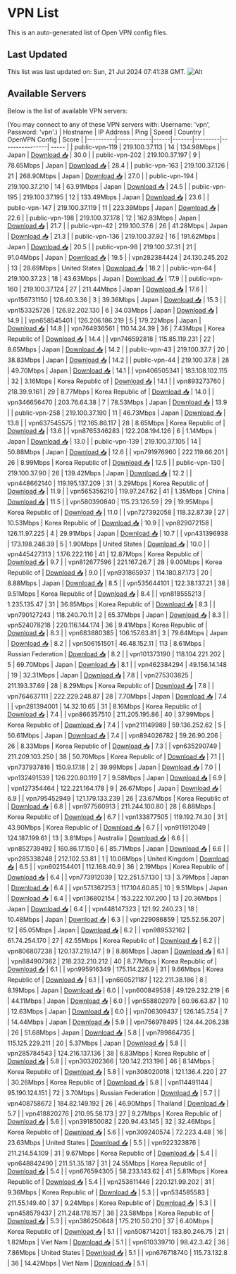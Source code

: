# VPN List

This is an auto-generated list of Open VPN config files.

## Last Updated

This list was last updated on: Sun, 21 Jul 2024 07:41:38 GMT.
![Alt](https://repobeats.axiom.co/api/embed/186b98318ef1479477931607c1ad7d823f12451f.svg "Repobeats analytics image")

## Available Servers

Below is the list of available VPN servers:

(You may connect to any of these VPN servers with: Username: 'vpn', Password: 'vpn'.)
| Hostname | IP Address | Ping | Speed | Country | OpenVPN Config | Score |
|----------|------------|------|-------|---------|----------------| ----- |
| public-vpn-119 | 219.100.37.113 | 14 | 134.98Mbps | Japan | [Download 📥](./configs/server_0_JP.ovpn) | 30.0 |
| public-vpn-202 | 219.100.37.197 | 9 | 78.65Mbps | Japan | [Download 📥](./configs/server_1_JP.ovpn) | 28.4 |
| public-vpn-163 | 219.100.37.126 | 21 | 268.90Mbps | Japan | [Download 📥](./configs/server_2_JP.ovpn) | 27.0 |
| public-vpn-194 | 219.100.37.210 | 14 | 63.91Mbps | Japan | [Download 📥](./configs/server_3_JP.ovpn) | 24.5 |
| public-vpn-195 | 219.100.37.195 | 12 | 133.49Mbps | Japan | [Download 📥](./configs/server_4_JP.ovpn) | 23.6 |
| public-vpn-147 | 219.100.37.119 | 11 | 223.39Mbps | Japan | [Download 📥](./configs/server_5_JP.ovpn) | 22.6 |
| public-vpn-198 | 219.100.37.178 | 12 | 162.83Mbps | Japan | [Download 📥](./configs/server_6_JP.ovpn) | 21.7 |
| public-vpn-42 | 219.100.37.6 | 26 | 41.28Mbps | Japan | [Download 📥](./configs/server_7_JP.ovpn) | 21.3 |
| public-vpn-136 | 219.100.37.92 | 16 | 191.62Mbps | Japan | [Download 📥](./configs/server_8_JP.ovpn) | 20.5 |
| public-vpn-98 | 219.100.37.31 | 21 | 91.04Mbps | Japan | [Download 📥](./configs/server_9_JP.ovpn) | 19.5 |
| vpn282384424 | 24.130.245.202 | 13 | 28.69Mbps | United States | [Download 📥](./configs/server_10_US.ovpn) | 18.2 |
| public-vpn-64 | 219.100.37.23 | 18 | 43.63Mbps | Japan | [Download 📥](./configs/server_11_JP.ovpn) | 17.9 |
| public-vpn-160 | 219.100.37.124 | 27 | 211.44Mbps | Japan | [Download 📥](./configs/server_12_JP.ovpn) | 17.6 |
| vpn156731150 | 126.40.3.36 | 3 | 39.36Mbps | Japan | [Download 📥](./configs/server_13_JP.ovpn) | 15.3 |
| vpn153325726 | 126.92.202.130 | 6 | 34.03Mbps | Japan | [Download 📥](./configs/server_14_JP.ovpn) | 14.9 |
| vpn658545401 | 126.206.186.219 | 5 | 179.22Mbps | Japan | [Download 📥](./configs/server_15_JP.ovpn) | 14.8 |
| vpn764936561 | 110.14.24.39 | 36 | 7.43Mbps | Korea Republic of | [Download 📥](./configs/server_16_KR.ovpn) | 14.4 |
| vpn746592818 | 115.85.119.231 | 22 | 8.65Mbps | Japan | [Download 📥](./configs/server_17_JP.ovpn) | 14.2 |
| public-vpn-43 | 219.100.37.7 | 20 | 38.83Mbps | Japan | [Download 📥](./configs/server_18_JP.ovpn) | 14.2 |
| public-vpn-44 | 219.100.37.8 | 28 | 49.70Mbps | Japan | [Download 📥](./configs/server_19_JP.ovpn) | 14.1 |
| vpn406505341 | 183.108.102.115 | 32 | 3.16Mbps | Korea Republic of | [Download 📥](./configs/server_20_KR.ovpn) | 14.1 |
| vpn893273760 | 218.39.9.161 | 29 | 8.77Mbps | Korea Republic of | [Download 📥](./configs/server_21_KR.ovpn) | 14.0 |
| vpn346656470 | 203.76.64.38 | 7 | 78.53Mbps | Japan | [Download 📥](./configs/server_22_JP.ovpn) | 13.9 |
| public-vpn-258 | 219.100.37.190 | 11 | 46.73Mbps | Japan | [Download 📥](./configs/server_23_JP.ovpn) | 13.8 |
| vpn637545575 | 112.165.86.117 | 28 | 8.65Mbps | Korea Republic of | [Download 📥](./configs/server_24_KR.ovpn) | 13.6 |
| vpn8765346283 | 122.208.194.126 | 6 | 1.14Mbps | Japan | [Download 📥](./configs/server_25_JP.ovpn) | 13.0 |
| public-vpn-139 | 219.100.37.105 | 14 | 50.88Mbps | Japan | [Download 📥](./configs/server_26_JP.ovpn) | 12.6 |
| vpn791976960 | 222.119.66.201 | 26 | 8.99Mbps | Korea Republic of | [Download 📥](./configs/server_27_KR.ovpn) | 12.5 |
| public-vpn-130 | 219.100.37.90 | 26 | 139.42Mbps | Japan | [Download 📥](./configs/server_28_JP.ovpn) | 12.2 |
| vpn448662140 | 119.195.137.209 | 31 | 3.29Mbps | Korea Republic of | [Download 📥](./configs/server_29_KR.ovpn) | 11.9 |
| vpn565356210 | 119.97.247.62 | 41 | 1.35Mbps | China | [Download 📥](./configs/server_30_CN.ovpn) | 11.5 |
| vpn580390840 | 115.23.126.59 | 29 | 19.95Mbps | Korea Republic of | [Download 📥](./configs/server_31_KR.ovpn) | 11.0 |
| vpn727392058 | 118.32.87.39 | 27 | 10.53Mbps | Korea Republic of | [Download 📥](./configs/server_32_KR.ovpn) | 10.9 |
| vpn829072158 | 126.11.97.225 | 4 | 29.91Mbps | Japan | [Download 📥](./configs/server_33_JP.ovpn) | 10.7 |
| vpn431396938 | 173.198.248.39 | 5 | 1.90Mbps | United States | [Download 📥](./configs/server_34_US.ovpn) | 10.0 |
| vpn445427313 | 1.176.222.116 | 41 | 12.87Mbps | Korea Republic of | [Download 📥](./configs/server_35_KR.ovpn) | 9.7 |
| vpn812677596 | 221.167.26.7 | 28 | 9.00Mbps | Korea Republic of | [Download 📥](./configs/server_36_KR.ovpn) | 9.0 |
| vpn931865937 | 114.180.87.173 | 20 | 8.88Mbps | Japan | [Download 📥](./configs/server_37_JP.ovpn) | 8.5 |
| vpn535644101 | 122.38.137.21 | 38 | 9.51Mbps | Korea Republic of | [Download 📥](./configs/server_38_KR.ovpn) | 8.4 |
| vpn818555213 | 1.235.135.47 | 31 | 36.85Mbps | Korea Republic of | [Download 📥](./configs/server_39_KR.ovpn) | 8.3 |
| vpn790127243 | 118.240.70.11 | 2 | 65.37Mbps | Japan | [Download 📥](./configs/server_40_JP.ovpn) | 8.3 |
| vpn524078218 | 220.116.144.174 | 36 | 9.41Mbps | Korea Republic of | [Download 📥](./configs/server_41_KR.ovpn) | 8.3 |
| vpn683880385 | 106.157.63.81 | 3 | 79.64Mbps | Japan | [Download 📥](./configs/server_42_JP.ovpn) | 8.2 |
| vpn506151501 | 46.48.152.11 | 113 | 8.61Mbps | Russian Federation | [Download 📥](./configs/server_43_RU.ovpn) | 8.2 |
| vpn101373190 | 118.104.221.202 | 5 | 69.70Mbps | Japan | [Download 📥](./configs/server_44_JP.ovpn) | 8.1 |
| vpn462384294 | 49.156.14.148 | 19 | 32.31Mbps | Japan | [Download 📥](./configs/server_45_JP.ovpn) | 7.8 |
| vpn275303825 | 211.193.37.69 | 28 | 8.29Mbps | Korea Republic of | [Download 📥](./configs/server_46_KR.ovpn) | 7.8 |
| vpn764637111 | 222.229.248.87 | 28 | 7.70Mbps | Japan | [Download 📥](./configs/server_47_JP.ovpn) | 7.4 |
| vpn281394001 | 14.32.10.65 | 31 | 8.16Mbps | Korea Republic of | [Download 📥](./configs/server_48_KR.ovpn) | 7.4 |
| vpn866357510 | 211.205.195.86 | 40 | 37.99Mbps | Korea Republic of | [Download 📥](./configs/server_49_KR.ovpn) | 7.4 |
| vpn211149989 | 59.136.252.62 | 5 | 50.61Mbps | Japan | [Download 📥](./configs/server_50_JP.ovpn) | 7.4 |
| vpn894026782 | 59.26.90.206 | 26 | 8.33Mbps | Korea Republic of | [Download 📥](./configs/server_51_KR.ovpn) | 7.3 |
| vpn635290749 | 211.209.103.250 | 38 | 50.70Mbps | Korea Republic of | [Download 📥](./configs/server_52_KR.ovpn) | 7.1 |
| vpn737937816 | 150.9.17.18 | 2 | 39.99Mbps | Japan | [Download 📥](./configs/server_53_JP.ovpn) | 7.0 |
| vpn132491539 | 126.220.80.119 | 7 | 9.58Mbps | Japan | [Download 📥](./configs/server_54_JP.ovpn) | 6.9 |
| vpn127354464 | 122.221.164.178 | 9 | 26.67Mbps | Japan | [Download 📥](./configs/server_55_JP.ovpn) | 6.9 |
| vpn795452949 | 121.179.133.239 | 26 | 23.67Mbps | Korea Republic of | [Download 📥](./configs/server_56_KR.ovpn) | 6.8 |
| vpn977560913 | 211.244.100.80 | 28 | 6.88Mbps | Korea Republic of | [Download 📥](./configs/server_57_KR.ovpn) | 6.7 |
| vpn133877505 | 119.192.74.30 | 31 | 43.90Mbps | Korea Republic of | [Download 📥](./configs/server_58_KR.ovpn) | 6.7 |
| vpn911912049 | 124.187.199.61 | 13 | 3.81Mbps | Australia | [Download 📥](./configs/server_59_AU.ovpn) | 6.6 |
| vpn852739492 | 160.86.17.150 | 6 | 85.71Mbps | Japan | [Download 📥](./configs/server_60_JP.ovpn) | 6.6 |
| vpn285338248 | 212.102.53.81 | 1 | 10.06Mbps | United Kingdom | [Download 📥](./configs/server_61_GB.ovpn) | 6.5 |
| vpn602154401 | 112.168.40.9 | 36 | 2.19Mbps | Korea Republic of | [Download 📥](./configs/server_62_KR.ovpn) | 6.4 |
| vpn773912039 | 122.251.57.130 | 13 | 3.79Mbps | Japan | [Download 📥](./configs/server_63_JP.ovpn) | 6.4 |
| vpn571367253 | 117.104.60.85 | 10 | 9.51Mbps | Japan | [Download 📥](./configs/server_64_JP.ovpn) | 6.4 |
| vpn136802154 | 153.222.107.200 | 13 | 20.36Mbps | Japan | [Download 📥](./configs/server_65_JP.ovpn) | 6.4 |
| vpn448147323 | 121.92.240.23 | 18 | 10.48Mbps | Japan | [Download 📥](./configs/server_66_JP.ovpn) | 6.3 |
| vpn229086859 | 125.52.56.207 | 12 | 65.05Mbps | Japan | [Download 📥](./configs/server_67_JP.ovpn) | 6.2 |
| vpn989532162 | 61.74.254.170 | 27 | 42.55Mbps | Korea Republic of | [Download 📥](./configs/server_68_KR.ovpn) | 6.2 |
| vpn806807238 | 120.137.219.147 | 9 | 8.86Mbps | Japan | [Download 📥](./configs/server_69_JP.ovpn) | 6.1 |
| vpn884907362 | 218.232.210.212 | 40 | 8.77Mbps | Korea Republic of | [Download 📥](./configs/server_70_KR.ovpn) | 6.1 |
| vpn995916349 | 175.114.226.9 | 31 | 9.66Mbps | Korea Republic of | [Download 📥](./configs/server_71_KR.ovpn) | 6.1 |
| vpn660521187 | 122.211.38.186 | 8 | 8.19Mbps | Japan | [Download 📥](./configs/server_72_JP.ovpn) | 6.0 |
| vpn600849538 | 49.129.232.219 | 6 | 44.11Mbps | Japan | [Download 📥](./configs/server_73_JP.ovpn) | 6.0 |
| vpn558802979 | 60.96.63.87 | 10 | 12.63Mbps | Japan | [Download 📥](./configs/server_74_JP.ovpn) | 6.0 |
| vpn706309437 | 126.145.7.54 | 7 | 14.44Mbps | Japan | [Download 📥](./configs/server_75_JP.ovpn) | 5.9 |
| vpn756978495 | 124.44.206.238 | 26 | 51.68Mbps | Japan | [Download 📥](./configs/server_76_JP.ovpn) | 5.8 |
| vpn789864735 | 115.125.229.211 | 20 | 5.37Mbps | Japan | [Download 📥](./configs/server_77_JP.ovpn) | 5.8 |
| vpn285784543 | 124.216.137.136 | 38 | 6.83Mbps | Korea Republic of | [Download 📥](./configs/server_78_KR.ovpn) | 5.8 |
| vpn303202366 | 120.142.213.196 | 46 | 8.14Mbps | Korea Republic of | [Download 📥](./configs/server_79_KR.ovpn) | 5.8 |
| vpn308020018 | 121.136.4.220 | 27 | 30.26Mbps | Korea Republic of | [Download 📥](./configs/server_80_KR.ovpn) | 5.8 |
| vpn114491144 | 95.190.124.151 | 72 | 3.70Mbps | Russian Federation | [Download 📥](./configs/server_81_RU.ovpn) | 5.7 |
| vpn408758672 | 184.82.149.192 | 26 | 46.90Mbps | Thailand | [Download 📥](./configs/server_82_TH.ovpn) | 5.7 |
| vpn418820276 | 210.95.58.173 | 27 | 9.27Mbps | Korea Republic of | [Download 📥](./configs/server_83_KR.ovpn) | 5.6 |
| vpn391850082 | 220.94.43.145 | 32 | 32.46Mbps | Korea Republic of | [Download 📥](./configs/server_84_KR.ovpn) | 5.6 |
| vpn309240574 | 72.223.4.48 | 16 | 23.63Mbps | United States | [Download 📥](./configs/server_85_US.ovpn) | 5.5 |
| vpn922323876 | 211.214.54.109 | 31 | 9.67Mbps | Korea Republic of | [Download 📥](./configs/server_86_KR.ovpn) | 5.4 |
| vpn648842490 | 211.51.35.187 | 31 | 24.55Mbps | Korea Republic of | [Download 📥](./configs/server_87_KR.ovpn) | 5.4 |
| vpn676594305 | 58.233.143.62 | 41 | 5.81Mbps | Korea Republic of | [Download 📥](./configs/server_88_KR.ovpn) | 5.4 |
| vpn253611446 | 220.121.99.202 | 31 | 9.36Mbps | Korea Republic of | [Download 📥](./configs/server_89_KR.ovpn) | 5.3 |
| vpn534585583 | 211.55.149.40 | 37 | 9.24Mbps | Korea Republic of | [Download 📥](./configs/server_90_KR.ovpn) | 5.3 |
| vpn458579437 | 211.248.178.157 | 36 | 23.58Mbps | Korea Republic of | [Download 📥](./configs/server_91_KR.ovpn) | 5.3 |
| vpn386250648 | 175.210.50.210 | 37 | 6.40Mbps | Korea Republic of | [Download 📥](./configs/server_92_KR.ovpn) | 5.1 |
| vpn508714201 | 183.80.246.75 | 21 | 1.82Mbps | Viet Nam | [Download 📥](./configs/server_93_VN.ovpn) | 5.1 |
| vpn610339710 | 98.42.3.42 | 36 | 7.86Mbps | United States | [Download 📥](./configs/server_94_US.ovpn) | 5.1 |
| vpn676718740 | 115.73.132.8 | 36 | 14.42Mbps | Viet Nam | [Download 📥](./configs/server_95_VN.ovpn) | 5.1 |
